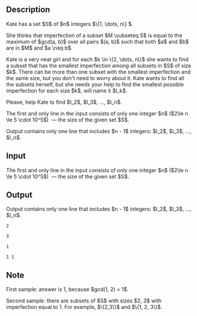 ## Description

<div><p>Kate has a set $S$ of $n$ integers $\{1, \dots, n\} $. </p><p>She thinks that <span class="tex-font-style-bf">imperfection</span> of a subset $M \subseteq S$ is equal to the <span class="tex-font-style-bf">maximum</span> of $gcd(a, b)$ over all pairs $(a, b)$ such that both $a$ and $b$ are in $M$ and $a \neq b$. </p><p>Kate is a very neat girl and for each $k \in \{2, \dots, n\}$ she wants to find a subset that has the <span class="tex-font-style-bf">smallest imperfection</span> among all subsets in $S$ of size $k$. There can be more than one subset with the smallest imperfection and the same size, but you don't need to worry about it. Kate wants to find all the subsets herself, but she needs your help to find the smallest possible imperfection for each size $k$, will name it $I_k$. </p><p>Please, help Kate to find $I_2$, $I_3$, ..., $I_n$.</p></div><div class="input-specification"><p>The first and only line in the input consists of only one integer $n$ ($2\le n \le 5 \cdot 10^5$) &nbsp;— the size of the given set $S$.</p></div><div class="output-specification"><p>Output contains only one line that includes $n - 1$ integers: $I_2$, $I_3$, ..., $I_n$.</p></div>

## Input

<p>The first and only line in the input consists of only one integer $n$ ($2\le n \le 5 \cdot 10^5$) &nbsp;— the size of the given set $S$.</p>

## Output

<p>Output contains only one line that includes $n - 1$ integers: $I_2$, $I_3$, ..., $I_n$.</p>





```input1
2
```




```input2
3
```




```output1
1
```




```output2
1 1
```



## Note

<p>First sample: answer is 1, because $gcd(1, 2) = 1$.</p><p>Second sample: there are subsets of $S$ with sizes $2, 3$ with imperfection equal to 1. For example, $\{2,3\}$ and $\{1, 2, 3\}$.</p>
